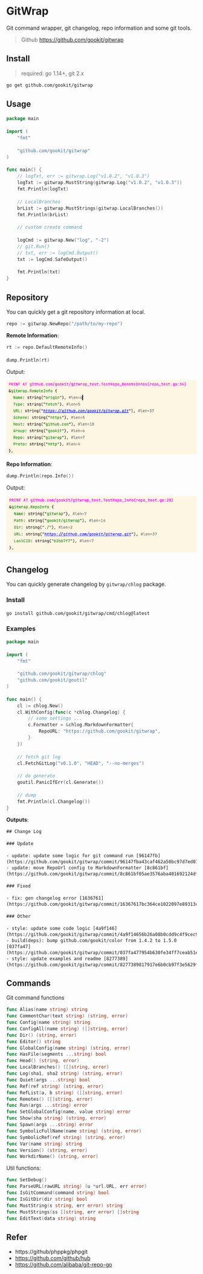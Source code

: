 # GitWrap

Git command wrapper, git changelog, repo information and some git tools.

> Github https://github.com/gookit/gitwrap

## Install

> required: go 1.14+, git 2.x

```bash
go get github.com/gookit/gitwrap
```

## Usage

```go
package main

import (
	"fmt"

	"github.com/gookit/gitwrap"
)

func main() {
	// logTxt, err := gitwrap.Log("v1.0.2", "v1.0.3")
	logTxt := gitwrap.MustString(gitwrap.Log("v1.0.2", "v1.0.3"))
	fmt.Println(logTxt)

	// LocalBranches
	brList := gitwrap.MustStrings(gitwrap.LocalBranches())
	fmt.Println(brList)

	// custom create command

	logCmd := gitwrap.New("log", "-2")
	// git.Run()
	// txt, err := logCmd.Output()
	txt := logCmd.SafeOutput()

	fmt.Println(txt)
}
```

## Repository

You can quickly get a git repository information at local.

```go
repo := gitwrap.NewRepo("/path/to/my-repo")
```

**Remote Information**:

```go
rt := repo.DefaultRemoteInfo()

dump.Println(rt)
```

Output:

![one-remote-info](_examples/images/one-remote-info.png)

**Repo Information**:

```go
dump.Println(repo.Info())
```

Output:

![simple-repo-info](_examples/images/simple-repo-info.png)

## Changelog

You can quickly generate changelog by `gitwrap/chlog` package.

### Install

```shell
go install github.com/gookit/gitwrap/cmd/chlog@latest
```

### Examples

```go
package main

import (
	"fmt"

	"github.com/gookit/gitwrap/chlog"
	"github.com/gookit/goutil"
)

func main() {
	cl := chlog.New()
	cl.WithConfig(func(c *chlog.Changelog) {
		// some settings ...
		c.Formatter = &chlog.MarkdownFormatter{
			RepoURL: "https://github.com/gookit/gitwrap",
		}
	})

	// fetch git log
	cl.FetchGitLog("v0.1.0", "HEAD", "--no-merges")

	// do generate
	goutil.PanicIfErr(cl.Generate())

	// dump
	fmt.Println(cl.Changelog())
}
```

**Outputs**:

```text
## Change Log

### Update

- update: update some logic for git command run [96147fb](https://github.com/gookit/gitwrap/commit/96147fba43caf462a50bc97d7ed078dd0059e797)
- update: move RepoUrl config to MarkdownFormatter [8c861bf](https://github.com/gookit/gitwrap/commit/8c861bf05ae3576aba401692124df63372ae9ed7)

### Fixed

- fix: gen changelog error [1636761](https://github.com/gookit/gitwrap/commit/16367617bc364ce1022097e89313c7b09983981a)

### Other

- style: update some code logic [4a9f146](https://github.com/gookit/gitwrap/commit/4a9f14656b26a08b0cdd9c4f9cec9ae3bf5938b1)
- build(deps): bump github.com/gookit/color from 1.4.2 to 1.5.0 [037fa47](https://github.com/gookit/gitwrap/commit/037fa477954b630fe34ff7ceab51e6132db645cb)
- style: update examples and readme [8277389](https://github.com/gookit/gitwrap/commit/8277389817917e6b0cb97f3e5629f2c5034075e4)

```

## Commands

Git command functions

```go
func Alias(name string) string
func CommentChar(text string) (string, error)
func Config(name string) string
func ConfigAll(name string) ([]string, error)
func Dir() (string, error)
func Editor() string
func GlobalConfig(name string) (string, error)
func HasFile(segments ...string) bool
func Head() (string, error)
func LocalBranches() ([]string, error)
func Log(sha1, sha2 string) (string, error)
func Quiet(args ...string) bool
func Ref(ref string) (string, error)
func RefList(a, b string) ([]string, error)
func Remotes() ([]string, error)
func Run(args ...string) error
func SetGlobalConfig(name, value string) error
func Show(sha string) (string, error)
func Spawn(args ...string) error
func SymbolicFullName(name string) (string, error)
func SymbolicRef(ref string) (string, error)
func Var(name string) string
func Version() (string, error)
func WorkdirName() (string, error)
```

Util functions:

```go
func SetDebug()
func ParseURL(rawURL string) (u *url.URL, err error)
func IsGitCommand(command string) bool
func IsGitDir(dir string) bool
func MustString(s string, err error) string
func MustStrings(ss []string, err error) []string
func EditText(data string) string
```

## Refer

- https://github/phppkg/phpgit
- https://github.com/github/hub
- https://github.com/alibaba/git-repo-go
